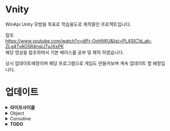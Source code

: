 # Vnity
WinApi Unity 모방을 목표로 학습용도로 제작중인 프로젝트입니다.

참조<br/>
https://www.youtube.com/watch?v=dlFr-OnHlWU&list=PL4SIC1d_ab-ZLg4TvAO5R4nqlJTyJXsPK<br/>
해당 영상을 참조하여서 기본 베이스를 공부 및 제작 하였습니다.

상시 업데이트예정이며 해당 프로그램으로 게임도 만들어보며 계속 업데이트 할 예정입니다.

# 업데이트
<details>
  <summary><b>라이프사이클</b></summary>
현재사이클<br/><br/>
ManagerUpdate(Input, Time, Camera)<br/>
SceneUpdate(Objcet Awake)<br/>
SceneUpdate(Objcet Start)<br/>
SceneUpdate(Objcet Update)<br/>
CoroutineWaitForSecond(Unity의 yield return WaitForSecond)<br/>
CoroutineWaitForOneFrame(Unity의 yield return WaitForSecond)<br/>
Collistion, Rigidbody<br/>
UI<br/>
Render<br/>
CoroutineSetting(지연 코루틴 재 등록)
Event(CreateObject ,Destroy, SceneChange))<br/>
</details>

<details>
  <summary>Object</summary>
  1. DonDestroy 추가<br/>
&nbsp;&nbsp;a. 씬이동시 파괴 안되도록 제작<br/>
&nbsp;&nbsp;b. 내부 DieEvent로는 오브젝트가 파괴<br/>
  <br/>
</details>

<details>
  <summary>Coroutine</summary>
  1. VObject를 상속받은 객체가 사용가능<br/>
&nbsp;&nbsp;a. 호출방식 StartCoroutin<현재 객체>(함수, this(객체의 포인터))<br/>
  <br/><br/>
  2. return 방식<br/>
&nbsp;&nbsp;a. (Unity) yield return new WaitForSecond(float _f) -> (Vnity) new WaitForSecond(float _f)<br/>
&nbsp;&nbsp;b. 유니티처럼 함수 탈출지점부터 시작하지않음 초기부터 시작하기에 switch, if 분기점으로 나누어주어야함<br/>
  <br/><br/>
  3. 관리방식<br/>
&nbsp;&nbsp;a. 엔진 내부에서 코루틴을 관리해주도록 제작<br/>
&nbsp;&nbsp;b. new 한 WaitForSecond, WaitForOneFrame 같은것은 CoroutineManager에서 자동적으로 관리해주기때문에 신경쓰지 않아도되도록 제작<br/>
    <br/><br/>
    
</details>

<details>
  <summary><b>TODO</b></summary>
</details>
